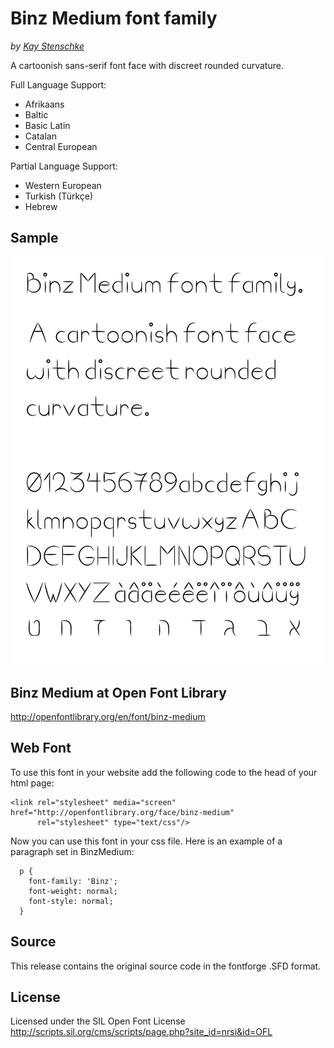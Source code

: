 Binz Medium font family
=======================
_by [Kay Stenschke](http://www.stenschke.com)_

A cartoonish sans-serif font face with discreet rounded curvature.

Full Language Support:

- Afrikaans
- Baltic
- Basic Latin
- Catalan
- Central European

Partial Language Support:

- Western European
- Turkish (Türkçe)
- Hebrew

Sample
------
![Binz Medium](https://github.com/kstenschke/font-binz-medium/blob/master/binz-sample-text.jpg?raw=true)


Binz Medium at Open Font Library
--------------------------------
http://openfontlibrary.org/en/font/binz-medium


Web Font
--------
To use this font in your website add the following code to the head of your html page:

    <link rel="stylesheet" media="screen" href="http://openfontlibrary.org/face/binz-medium" 
          rel="stylesheet" type="text/css"/>

Now you can use this font in your css file. Here is an example of a paragraph set in BinzMedium:

      p { 
        font-family: 'Binz'; 
        font-weight: normal; 
        font-style: normal; 
      }


Source
------
This release contains the original source code in the fontforge .SFD format.


License
-------
Licensed under the SIL Open Font License http://scripts.sil.org/cms/scripts/page.php?site_id=nrsi&id=OFL

